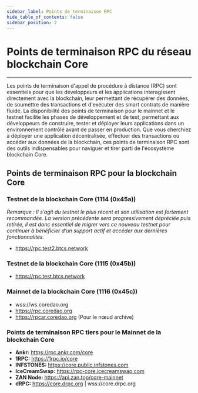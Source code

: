 ```yaml
---
sidebar_label: Points de terminaison RPC
hide_table_of_contents: false
sidebar_position: 2
---
```


# Points de terminaison RPC du réseau blockchain Core

---

Les points de terminaison d'appel de procédure à distance (RPC) sont essentiels pour que les développeurs et les applications interagissent directement avec la blockchain, leur permettant de récupérer des données, de soumettre des transactions et d'exécuter des smart contrats de manière fluide. La disponibilité des points de terminaison pour le mainnet et le testnet facilite les phases de développement et de test, permettant aux développeurs de construire, tester et déployer leurs applications dans un environnement contrôlé avant de passer en production. Que vous cherchiez à déployer une application décentralisée, effectuer des transactions ou accéder aux données de la blockchain, ces points de terminaison RPC sont des outils indispensables pour naviguer et tirer parti de l'écosystème blockchain Core.

## Points de terminaison RPC pour la blockchain Core

### Testnet de la blockchain Core (1114 (0x45a))

_Remarque : Il s’agit du testnet le plus récent et son utilisation est fortement recommandée. La version précédente sera progressivement dépréciée puis retirée, il est donc essentiel de migrer vers ce nouveau testnet pour continuer à bénéficier d’un support actif et accéder aux dernières fonctionnalités._

- https://rpc.test2.btcs.network

### Testnet de la blockchain Core (1115 (0x45b))

- https://rpc.test.btcs.network

### Mainnet de la blockchain Core (1116 (0x45c))

- wss://ws.coredao.org
- https://rpc.coredao.org
- https://rpcar.coredao.org (Pour le nœud archive)

### Points de terminaison RPC tiers pour le Mainnet de la blockchain Core

- **Ankr:** https://rpc.ankr.com/core
- **1RPC:** https://1rpc.io/core
- **INFSTONES:** https://core.public.infstones.com
- **IceCreamSwap:** https://rpc-core.icecreamswap.com
- **ZAN Node:** https://api.zan.top/core-mainnet
- **dRPC:** https://core.drpc.org | wss://core.drpc.org
